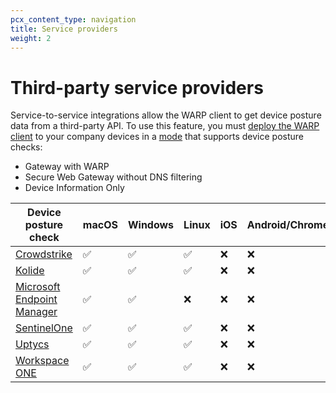 ```yaml
---
pcx_content_type: navigation
title: Service providers
weight: 2
---
```


# Third-party service providers

Service-to-service integrations allow the WARP client to get device posture data from a third-party API. To use this feature, you must [deploy the WARP client](/cloudflare-one/connections/connect-devices/warp/deployment/) to your company devices in a [mode](/cloudflare-one/connections/connect-devices/warp/configure-warp/warp-modes/) that supports device posture checks:
- Gateway with WARP 
- Secure Web Gateway without DNS filtering
- Device Information Only

| Device posture check | macOS | Windows | Linux | iOS | Android/ChromeOS |
| ---------------------| ----- | ------- | ----- | --- | ---------------- |
| [Crowdstrike](/cloudflare-one/identity/devices/service-providers/crowdstrike/) | ✅ | ✅ | ✅ | ❌ | ❌ |
| [Kolide](/cloudflare-one/identity/devices/service-providers/kolide/) | ✅ | ✅ | ✅ | ❌ | ❌ |
| [Microsoft Endpoint Manager](/cloudflare-one/identity/devices/service-providers/microsoft/) | ✅ | ✅ | ❌ | ❌ | ❌ |
| [SentinelOne](/cloudflare-one/identity/devices/service-providers/sentinelone/) | ✅ | ✅ | ✅ | ❌ | ❌ |
| [Uptycs](/cloudflare-one/identity/devices/service-providers/uptycs/) | ✅ | ✅ | ✅ | ❌ | ❌ |
| [Workspace ONE](/cloudflare-one/identity/devices/service-providers/workspace-one/) | ✅ | ✅ | ✅ | ❌ | ❌ |
